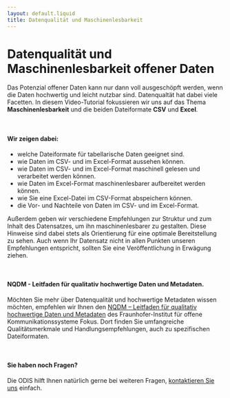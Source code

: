 ```yaml
---
layout: default.liquid
title: Datenqualität und Maschinenlesbarkeit
---
```


# Datenqualität und Maschinenlesbarkeit offener Daten

Das Potenzial offener Daten kann nur dann voll ausgeschöpft werden, wenn die Daten hochwertig und leicht nutzbar sind. Datenqualtät hat dabei viele Facetten. In diesem Video-Tutorial fokussieren wir uns auf das Thema **Maschinenlesbarkeit** und die beiden Dateiformate **CSV** und **Excel**.

<br>


#### Wir zeigen dabei:

- welche Dateiformate für tabellarische Daten geeignet sind.
- wie Daten im CSV- und im Excel-Format aussehen können.
- wie Daten im CSV- und im Excel-Format maschinell gelesen und verarbeitet werden können.
- wie Daten im Excel-Format maschinenlesbarer aufbereitet werden können.
- wie Sie eine Excel-Datei im CSV-Format abspeichern können.
- die Vor- und Nachteile von Daten im CSV- und im Excel-Format.

Außerdem geben wir verschiedene Empfehlungen zur Struktur und zum Inhalt des Datensatzes, um ihn maschinenlesbarer zu gestalten. Diese Hinweise sind dabei stets als Orientierung für eine optimale Bereitstellung zu sehen. Auch wenn Ihr Datensatz nicht in allen Punkten unseren Empfehlungen entspricht, sollten Sie eine Veröffentlichung in Erwägung ziehen.


<!--<p style="text-align: center; margin-top:4rem">
<iframe width="560" height="315" src="https://www.youtube.com/embed/96ZgMLkpD8c" title="YouTube video player" frameborder="0" allow="accelerometer; autoplay; clipboard-write; encrypted-media; gyroscope; picture-in-picture" allowfullscreen></iframe>
</p>-->
<br>

#### NQDM - Leitfaden für qualitativ hochwertige Daten und Metadaten.

Möchten Sie mehr über Datenqualität und hochwertige Metadaten wissen möchten, empfehlen wir Ihnen den [NQDM – Leitfaden für qualitativ hochwertige Daten und Metadaten](https://www.fokus.fraunhofer.de/de/fokus/news/leitfaden_nqdm_2019) des Fraunhofer-Institut für offene Kommunikationssysteme Fokus. Dort finden Sie umfangreiche Qualitätsmerkmale und Handlungsempfehlungen, auch zu spezifischen Dateiformaten.

<br>

#### Sie haben noch Fragen?

Die ODIS hilft Ihnen natürlich gerne bei weiteren Fragen, [kontaktieren Sie uns](mailto:odis@ts.berlin) einfach.
